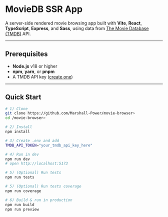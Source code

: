 # MovieDB SSR App

A server-side rendered movie browsing app built with **Vite**, **React**, **TypeScript**, **Express**, and **Sass**, using data from [The Movie Database (TMDB)](https://www.themoviedb.org/) API.

---

## Prerequisites

- **Node.js** v18 or higher
- **npm**, **yarn**, or **pnpm**
- A TMDB API key ([create one](https://www.themoviedb.org/settings/api))

---

## Quick Start

```bash
# 1) Clone
git clone https://github.com/Marshall-Power/movie-browser>
cd /movie-browser>

# 2) Install
npm install

# 3) Create .env and add
TMDB_API_TOKEN="your_tmdb_api_key_here"

# 4) Run in dev
npm run dev
# open http://localhost:5173

# 5) (Optional) Run tests
npm run tests

# 5) (Optional) Run tests coverage
npm run coverage

# 6) Build & run in production
npm run build
npm run preview
```
